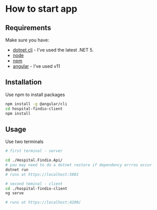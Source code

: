 # How to start app

## Requirements

Make sure you have:

-   [dotnet cli](https://dotnet.microsoft.com/download) - I've used the latest .NET 5.
-   [node](https://nodejs.org)
-   [npm](https://www.npmjs.com/get-npm)
-   [angular](https://angular.io/guide/setup-local) - I've used v11

## Installation

Use npm to install packages

```bash
npm install -g @angular/cli
cd hospital-findio-client
npm install
```

## Usage

Use two terminals

```bash
# first terminal - server

cd ./Hospital.Findio.Api/
# you may need to do a dotnet restore if dependency errros occur
dotnet run
# runs at https://localhost:5001

# second teminal - client
cd ./hospital-findio-client
ng serve

# runs at https://localhost:4200/
```

